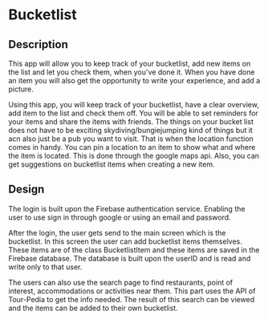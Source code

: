 # Bucketlist
## Description
This app will allow you to keep track of your bucketlist, add new items on the list and let you check them, when you've done it.
When you have done an item you will also get the opportunity to write your experience, and add a picture.

Using this app, you will keep track of your bucketlist, have a clear overview, add item to the list and check them off. You will be able to set reminders for your items and share the items with friends.
The things on your bucket list does not have to be exciting skydiving/bungiejumping kind of things but it acn also just be a pub you want to visit. That is when the location function comes in handy. You can pin a location to an item to show what and where the item is located.
This is done through the google maps api. Also, you can get suggestions on bucketlist items when creating a new item.

## Design

The login is built upon the Firebase authentication service. Enabling the user to use sign in through google or using an email and password.

After the login, the user gets send to the main screen which is the bucketlist. In this screen the user can add bucketlist items themselves. These items are of the class BucketlistItem and these items are saved in the Firebase database.
The database is built upon the userID and is read and write only to that user.

The users can also use the search page to find restaurants, point of interest, accommodations or activities near them. This part uses the API of Tour-Pedia to get the info needed.
The result of this search can be viewed and the items can be added to their own bucketlist.

